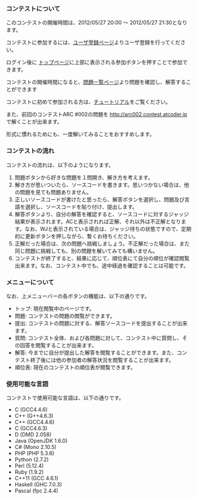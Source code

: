 
<div>

### **コンテストについて**

<section>
このコンテストの開催時間は、2012/05/27 20:00 ～ 2012/05/27 21:30となります。

コンテストに参加するには、<a href="https://atcoder.jp/contests/arc003/register">ユーザ登録ページ</a>よりユーザ登録を行ってください。

ログイン後に <a href="https://atcoder.jp/contests/arc003/">トップページ</a>に上部に表示される参加ボタンを押すことで参加できます。

コンテストの開催時間になると、<a href="https://atcoder.jp/contests/arc003/assignments">問題一覧ページ</a>より問題を確認し、解答することができます

コンテストに初めて参加される方は、<a href="https://atcoder.jp/contests/arc003/tutorial">チュートリアル</a>をご覧ください。

また、前回のコンテストARC #002の問題を <a href="http://arc002.contest.atcoder.jp">http://arc002.contest.atcoder.jp</a>で解くことが出来ます。

形式に慣れるためにも、一度解いてみることをおすすめします。


### **コンテストの流れ**

<section>
コンテストの流れは、以下のようになります。


<ol>

<li>
問題ボタンから好きな問題を１問開き、解き方を考えます。
</li>

<li>
解き方が思いついたら、ソースコードを書きます。思いつかない場合は、他の問題を見ても問題ありません。
</li>

<li>
正しいソースコードが書けたと思ったら、解答ボタンを選択し、問題及び言語を選択し、ソースコードを貼り付け、提出します。
</li>

<li>
解答ボタンより、自分の解答を確認すると、ソースコードに対するジャッジ結果が表示されます。ACと表示されれば正解、それ以外は不正解となります。なお、WJと表示されている場合は、ジャッジ待ちの状態ですので、定期的に更新ボタンを押しながら、暫くお待ちください。
</li>

<li>
正解だった場合は、次の問題へ挑戦しましょう。不正解だった場合は、また同じ問題に挑戦しても、別の問題を解いてみても構いません。
</li>

<li>
コンテストが終了すると、結果に応じて、順位表にて自分の順位が確認閲覧出来ます。なお、コンテスト中でも、途中経過を確認することは可能です。
</li>

</ol>

</section>

### **メニューについて**
なお、上メニューバーの各ボタンの機能は、以下の通りです。


<ul>

<li>
トップ: 現在閲覧中のページです。
</li>

<li>
問題: コンテストの問題の閲覧ができます。
</li>

<li>
提出: コンテストの問題に対する、解答ソースコードを提出することが出来ます。
</li>

<li>
質問: コンテスト全体、および各問題に対して、コンテスト中に質問し、その回答を閲覧することが出来ます。
</li>

<li>
解答: 今までに自分が提出した解答を閲覧することができます。また、コンテスト終了後には他の参加者の解答状況を閲覧することが出来ます。
</li>

<li>
順位表: 現在のコンテストの順位表が閲覧できます。
</li>

</ul>

### **使用可能な言語**
コンテストで使用可能な言語は、以下の通りです。


<ul>

<li>
C (GCC4.4.6)
</li>

<li>
C++ (G++4.6.3)
</li>

<li>
C++ (GCC4.4.6)
</li>

<li>
C (GCC4.6.3)
</li>

<li>
D (DMD 2.058)
</li>

<li>
Java (OpenJDK 1.6.0)
</li>

<li>
C# (Mono 2.10.5)
</li>

<li>
PHP (PHP 5.3.6)
</li>

<li>
Python (2.7.2)
</li>

<li>
Perl (5.12.4)
</li>

<li>
Ruby (1.9.2)
</li>

<li>
C++11 (GCC 4.6.1)
</li>

<li>
Haskell (GHC 7.0.3)
</li>

<li>
Pascal (fpc 2.4.4)
</li>

</ul>

</section>

</div>
